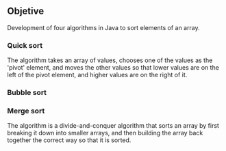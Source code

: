 ## Objetive
Development of four algorithms in Java to sort elements of an array.

### Quick sort
The algorithm takes an array of values, chooses one of the values as the 'pivot' element, and moves the other values so that lower values are on the left of the pivot element, and higher values are on the right of it.

### Bubble sort

### Merge sort
The algorithm is a divide-and-conquer algorithm that sorts an array by first breaking it down into smaller arrays, and then building the array back together the correct way so that it is sorted.
